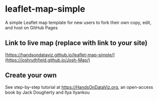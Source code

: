 # leaflet-map-simple
A simple Leaflet map template for new users to fork their own copy, edit, and host on GitHub Pages

## Link to live map (replace with link to your site)
[https://handsondataviz.github.io/leaflet-map-simple/](https://joshruthfield.github.io/Josh-Map/)

## Create your own
See step-by-step tutorial at https://HandsOnDataViz.org, an open-access book by Jack Dougherty and Ilya Ilyankou
